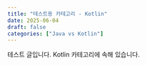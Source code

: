 ```yaml
---
title: "테스트용 카테고리 - Kotlin"
date: 2025-06-04
draft: false
categories: ["Java vs Kotlin"]
---
```


테스트 글입니다. Kotlin 카테고리에 속해 있습니다.